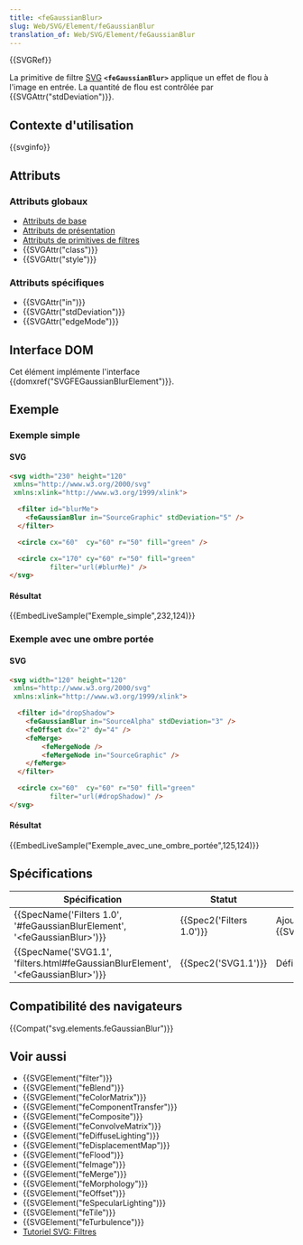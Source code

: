 ```yaml
---
title: <feGaussianBlur>
slug: Web/SVG/Element/feGaussianBlur
translation_of: Web/SVG/Element/feGaussianBlur
---
```

{{SVGRef}}

La primitive de filtre [SVG](/fr/docs/Web/SVG) **`<feGaussianBlur>`** applique un effet de flou à l'image en entrée. La quantité de flou est contrôlée par {{SVGAttr("stdDeviation")}}.

## Contexte d'utilisation

{{svginfo}}

## Attributs

### Attributs globaux

- [Attributs de base](/fr/docs/Web/SVG/Attribute#attributs_de_base)
- [Attributs de présentation](/fr/docs/Web/SVG/Attribute#attributs_de_présentation)
- [Attributs de primitives de filtres](/fr/docs/Web/SVG/Attribute#attributs_de_primitives_de_filtre)
- {{SVGAttr("class")}}
- {{SVGAttr("style")}}

### Attributs spécifiques

- {{SVGAttr("in")}}
- {{SVGAttr("stdDeviation")}}
- {{SVGAttr("edgeMode")}}

## Interface DOM

Cet élément implémente l'interface {{domxref("SVGFEGaussianBlurElement")}}.

## Exemple

### Exemple simple

#### SVG

```html
<svg width="230" height="120"
 xmlns="http://www.w3.org/2000/svg"
 xmlns:xlink="http://www.w3.org/1999/xlink">

  <filter id="blurMe">
    <feGaussianBlur in="SourceGraphic" stdDeviation="5" />
  </filter>

  <circle cx="60"  cy="60" r="50" fill="green" />

  <circle cx="170" cy="60" r="50" fill="green"
          filter="url(#blurMe)" />
</svg>
```

#### Résultat

{{EmbedLiveSample("Exemple_simple",232,124)}}

### Exemple avec une ombre portée

#### SVG

```html
<svg width="120" height="120"
 xmlns="http://www.w3.org/2000/svg"
 xmlns:xlink="http://www.w3.org/1999/xlink">

  <filter id="dropShadow">
    <feGaussianBlur in="SourceAlpha" stdDeviation="3" />
    <feOffset dx="2" dy="4" />
    <feMerge>
        <feMergeNode />
        <feMergeNode in="SourceGraphic" />
    </feMerge>
  </filter>

  <circle cx="60"  cy="60" r="50" fill="green"
          filter="url(#dropShadow)" />
</svg>
```

#### Résultat

{{EmbedLiveSample("Exemple_avec_une_ombre_portée",125,124)}}

## Spécifications

| Spécification                                                                                                        | Statut                           | Commentaire                                        |
| -------------------------------------------------------------------------------------------------------------------- | -------------------------------- | -------------------------------------------------- |
| {{SpecName('Filters 1.0', '#feGaussianBlurElement', '&lt;feGaussianBlur&gt;')}}             | {{Spec2('Filters 1.0')}} | Ajoute l'attribut {{SVGAttr("edgeMode")}} |
| {{SpecName('SVG1.1', 'filters.html#feGaussianBlurElement', '&lt;feGaussianBlur&gt;')}} | {{Spec2('SVG1.1')}}         | Définition initiale                                |

## Compatibilité des navigateurs

{{Compat("svg.elements.feGaussianBlur")}}

## Voir aussi

- {{SVGElement("filter")}}
- {{SVGElement("feBlend")}}
- {{SVGElement("feColorMatrix")}}
- {{SVGElement("feComponentTransfer")}}
- {{SVGElement("feComposite")}}
- {{SVGElement("feConvolveMatrix")}}
- {{SVGElement("feDiffuseLighting")}}
- {{SVGElement("feDisplacementMap")}}
- {{SVGElement("feFlood")}}
- {{SVGElement("feImage")}}
- {{SVGElement("feMerge")}}
- {{SVGElement("feMorphology")}}
- {{SVGElement("feOffset")}}
- {{SVGElement("feSpecularLighting")}}
- {{SVGElement("feTile")}}
- {{SVGElement("feTurbulence")}}
- [Tutoriel SVG: Filtres](/fr/docs/Web/SVG/Tutorial/Filter_effects)
